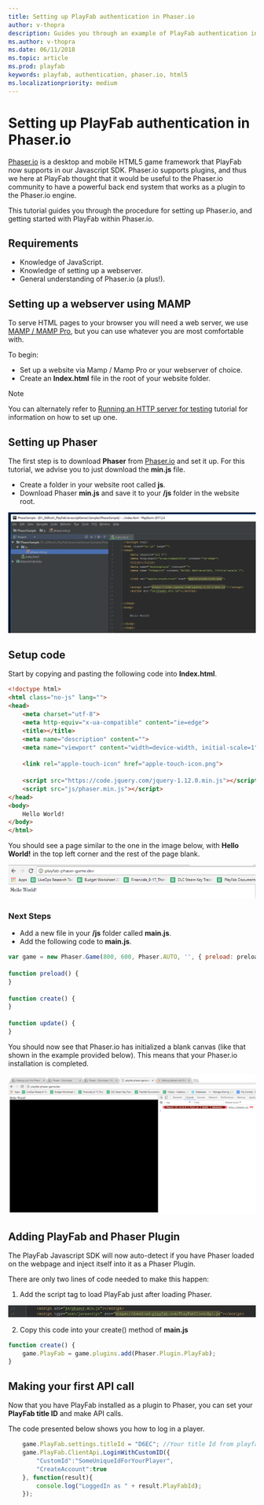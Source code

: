 ```yaml
---
title: Setting up PlayFab authentication in Phaser.io
author: v-thopra
description: Guides you through an example of PlayFab authentication in Phaser.io.
ms.author: v-thopra
ms.date: 06/11/2018
ms.topic: article
ms.prod: playfab
keywords: playfab, authentication, phaser.io, html5
ms.localizationpriority: medium
---
```


# Setting up PlayFab authentication in Phaser.io

[Phaser.io](https://phaser.io/) is a desktop and mobile HTML5 game framework that PlayFab now supports in our Javascript SDK. Phaser.io supports plugins, and thus we here at PlayFab thought that it would be useful to the Phaser.io community to have a powerful back end system that works as a plugin to the Phaser.io engine.

This tutorial guides you through the procedure for setting up Phaser.io, and getting started with PlayFab within Phaser.io.

## Requirements

- Knowledge of JavaScript.
- Knowledge of setting up a webserver.
- General understanding of Phaser.io (a plus!).

## Setting up a webserver using MAMP

To serve HTML pages to your browser you will need a web server,  we use [MAMP / MAMP Pro](https://www.mamp.info/en/), but you can use whatever you are most comfortable with.

To begin:

- Set up a website via Mamp / Mamp Pro or your webserver of choice.
- Create an **Index.html** file in the root of your website folder.

> [!NOTE]
> You can alternately refer to [Running an HTTP server for testing](../../config/dev-test-live/running-an-http-server-for-testing.md) tutorial for information on how to set up one.

## Setting up Phaser

The first step is to download **Phaser** from [Phaser.io](https://phaser.io/) and set it up. For this tutorial, we advise you to just download the **min.js** file.

- Create a folder in your website root called **js**.
- Download Phaser **min.js** and save it to your **/js** folder in the website root.

![Download Phaser min.js](media/tutorials/phaser-io/download-phaser-min-js.png)  

## Setup code

Start by copying and pasting the following code into **Index.html**.

```html
<!doctype html>
<html class="no-js" lang="">
<head>
    <meta charset="utf-8">
    <meta http-equiv="x-ua-compatible" content="ie=edge">
    <title></title>
    <meta name="description" content="">
    <meta name="viewport" content="width=device-width, initial-scale=1">

    <link rel="apple-touch-icon" href="apple-touch-icon.png">

    <script src="https://code.jquery.com/jquery-1.12.0.min.js"></script>
    <script src="js/phaser.min.js"></script>
</head>
<body>
    Hello World!
</body>
</html>
```

You should see a page similar to the one in the image below, with **Hello World!** in the top left corner and the rest of the page blank.

![Phaser Hello World page](media/tutorials/phaser-io/phaser-hello-world.png)  

### Next Steps

- Add a new file in your **/js** folder called **main.js**.
- Add the following code to **main.js**.

```javascript
var game = new Phaser.Game(800, 600, Phaser.AUTO, '', { preload: preload, create: create, update: update });

function preload() {
}

function create() {
}

function update() {
}
```

You should now see that Phaser.io has initialized a blank canvas (like that shown in the example provided below). This means that your Phaser.io installation is completed.

![Phaser.io initialized blank canvas](media/tutorials/phaser-io/phaser-setup-complete.png)

## Adding PlayFab and Phaser Plugin

The PlayFab Javascript SDK will now auto-detect if you have Phaser loaded on the webpage and inject itself into it as a Phaser Plugin.  

There are only two lines of code needed to make this happen:
  
1. Add the script tag to load PlayFab just after loading Phaser.

![Add Script tag to load PlayFab](media/tutorials/phaser-io/load-playfab.png)

2. Copy this code into your create() method of **main.js**

```javascript
function create() {
    game.PlayFab = game.plugins.add(Phaser.Plugin.PlayFab);
}
```

## Making your first API call

Now that you have PlayFab installed as a plugin to Phaser, you can set your **PlayFab title ID** and make API calls.  

The code presented below shows you how to log in a player.

```javascript
    game.PlayFab.settings.titleId = "D6EC"; //Your title Id from playfab goes here.
    game.PlayFab.ClientApi.LoginWithCustomID({
        "CustomId":"SomeUniqueIdForYourPlayer",
        "CreateAccount":true
    }, function(result){
        console.log("LoggedIn as " + result.PlayFabId);
    });
```
